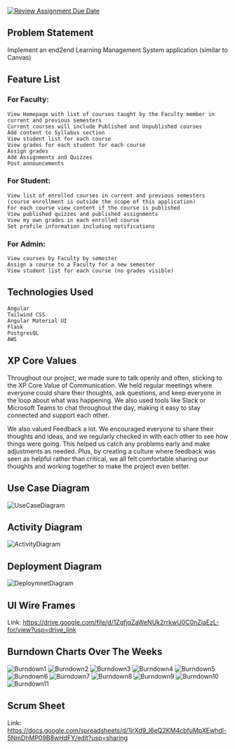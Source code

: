 [![Review Assignment Due Date](https://classroom.github.com/assets/deadline-readme-button-24ddc0f5d75046c5622901739e7c5dd533143b0c8e959d652212380cedb1ea36.svg)](https://classroom.github.com/a/JnIGdh-D)

## Problem Statement
Implement an end2end Learning Management System application (similar to Canvas)

## Feature List

### For Faculty:
    View Homepage with list of courses taught by the Faculty member in current and previous semesters
    Current courses will include Published and Unpublished courses
    Add content to Syllabus section
    View student list for each course
    View grades for each student for each course
    Assign grades
    Add Assignments and Quizzes
    Post announcements

### For Student:
    View list of enrolled courses in current and previous semesters (course enrollment is outside the scope of this application)
    For each course view content if the course is published
    View published quizzes and published assignments
    View my own grades in each enrolled course
    Set profile information including notifications

### For Admin:
    View courses by Faculty by semester
    Assign a course to a Faculty for a new semester
    View student list for each course (no grades visible)

## Technologies Used
    Angular
    Tailwind CSS
    Angular Material UI
    Flask
    PostgresQL
    AWS

##  XP Core Values
Throughout our project, we made sure to talk openly and often, sticking to the XP Core Value of Communication. We held regular meetings where everyone could share their thoughts, ask questions, and keep everyone in the loop about what was happening. We also used tools like Slack or Microsoft Teams to chat throughout the day, making it easy to stay connected and support each other.

We also valued Feedback a lot. We encouraged everyone to share their thoughts and ideas, and we regularly checked in with each other to see how things were going. This helped us catch any problems early and make adjustments as needed. Plus, by creating a culture where feedback was seen as helpful rather than critical, we all felt comfortable sharing our thoughts and working together to make the project even better.


## Use Case Diagram
![UseCaseDiagram](https://github.com/gopinathsjsu/teamprojectsection-01-cmpe202-tuesday-2024spring_alpha/blob/main/UseCaseDiagram.jpg)


## Activity Diagram
![ActivityDiagram](https://github.com/gopinathsjsu/teamprojectsection-01-cmpe202-tuesday-2024spring_alpha/blob/main/ActivityDiagram.jpg)


## Deployment Diagram
![DeploymnetDiagram](https://github.com/gopinathsjsu/teamprojectsection-01-cmpe202-tuesday-2024spring_alpha/blob/main/DeploymentDiagram.jpg)


## UI Wire Frames
Link: https://drive.google.com/file/d/1ZqfjqZaWeNUk2rrkwU0C0nZiaEzL-for/view?usp=drive_link


## Burndown Charts Over The Weeks
![Burndown1](https://github.com/gopinathsjsu/teamprojectsection-01-cmpe202-tuesday-2024spring_alpha/blob/main/BurndownCharts/1.jpg)
![Burndown2](https://github.com/gopinathsjsu/teamprojectsection-01-cmpe202-tuesday-2024spring_alpha/blob/main/BurndownCharts/2.jpg)
![Burndown3](https://github.com/gopinathsjsu/teamprojectsection-01-cmpe202-tuesday-2024spring_alpha/blob/main/BurndownCharts/3.jpg)
![Burndown4](https://github.com/gopinathsjsu/teamprojectsection-01-cmpe202-tuesday-2024spring_alpha/blob/main/BurndownCharts/4.jpg)
![Burndown5](https://github.com/gopinathsjsu/teamprojectsection-01-cmpe202-tuesday-2024spring_alpha/blob/main/BurndownCharts/5.jpg)
![Burndown6](https://github.com/gopinathsjsu/teamprojectsection-01-cmpe202-tuesday-2024spring_alpha/blob/main/BurndownCharts/6.jpg)
![Burndown7](https://github.com/gopinathsjsu/teamprojectsection-01-cmpe202-tuesday-2024spring_alpha/blob/main/BurndownCharts/7.jpg)
![Burndown8](https://github.com/gopinathsjsu/teamprojectsection-01-cmpe202-tuesday-2024spring_alpha/blob/main/BurndownCharts/8.jpg)
![Burndown9](https://github.com/gopinathsjsu/teamprojectsection-01-cmpe202-tuesday-2024spring_alpha/blob/main/BurndownCharts/9.jpg)
![Burndown10](https://github.com/gopinathsjsu/teamprojectsection-01-cmpe202-tuesday-2024spring_alpha/blob/main/BurndownCharts/10.jpg)
![Burndown11](https://github.com/gopinathsjsu/teamprojectsection-01-cmpe202-tuesday-2024spring_alpha/blob/main/BurndownCharts/11.jpg)


## Scrum Sheet
Link: https://docs.google.com/spreadsheets/d/1jrXd9_l6eQ2KM4cbfuMpXEwhdl-5NmDhMP09B8wHdFY/edit?usp=sharing
